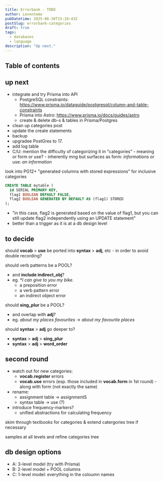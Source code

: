 ```yaml
---
title: Errorbank - TODO
author: Leventemo
pubDatetime: 2025-06-30T15:10:43Z
postSlug: errorbank-categories
draft: true
tags:
  - databases
  - language
description: "Up next."
---
```


## Table of contents

## up next

* integrate and try Prisma into API
	+ PostgreSQL constraints: https://www.prisma.io/dataguide/postgresql/column-and-table-constraints
	+ Prisma into Astro: https://www.prisma.io/docs/guides/astro
	+ create & delete db-s & tables in Prisma/Postgres
* clean up categories post
* update the create statements
* backup
* upgradee PostGres to 17.
* add log table
* C/U: mention the difficulty of categorizing it in "categories" - meaning or form or use? - inherently mng but surfaces as form:  *informations* or use: *an information*

look into PG12+ "generated columns with stored expressions" for inclusive categories
```sql
CREATE TABLE mytable (
  id SERIAL PRIMARY KEY,
  flag1 BOOLEAN DEFAULT FALSE,
  flag2 BOOLEAN GENERATED BY DEFAULT AS (flag1) STORED
);
```
* "in this case, flag2 is generated based on the value of flag1, but you can still update flag2 independently using an UPDATE statement"
* better than a trigger as it is at a db design level

## to decide

should __vocab__ > __use__ be ported into __syntax__ > __adj__, etc - in order to avoid double recording?

should verb patterns be a POOL?
* and __include indirect_obj__?
* eg. **I can give to you my bike.*
	+ a preposition error
	+ a verb pattern error
  + an indirect object error

should __sing_plur__ be a POOL?
* and overlap with __adj__?
* eg. *about my places favourites* -> *about my favourite places*

should __syntax__ > __adj__ go deeper to?
* __syntax__ > __adj__ > __sing_plur__
* __syntax__ > __adj__ > __word_order__

## second round

* watch out for new categories:
	+ __vocab.register__ errors
	+ __vocab.use__ errors (esp. those included in __vocab.form__ in 1st round) - along with form (not exactly the same)
* rename:
	+ assignment table -> assignmentS
	+ syntax table -> use (?)
* introduce frequency-markers?
	+ unified abstractions for calculating frequency

skim through textbooks for categories & extend catergories tree if necessary

samples at all levels and refine categories tree

## db design options

* A: 3-level model (try with Prisma)
* B: 2-level model + POOL columns
* C: 1-level model: everything in the coloumn names
